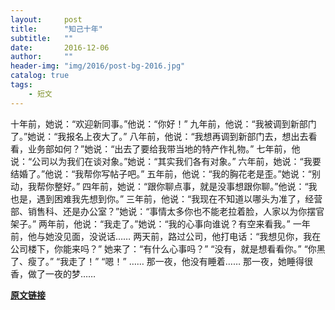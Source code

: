 ```yaml
---
layout:     post
title:      "知己十年"
subtitle:   ""
date:       2016-12-06
author:     ""
header-img: "img/2016/post-bg-2016.jpg"
catalog: true
tags:
    - 短文
---
```



十年前，她说：“欢迎新同事。”他说：“你好！” 
九年前，他说：“我被调到新部门了。”她说：“我报名上夜大了。” 
八年前，他说：“我想再调到新部门去，想出去看看，业务部如何？”她说：“出去了要给我带当地的特产作礼物。” 
七年前，他说：“公司以为我们在谈对象。”她说：“其实我们各有对象。” 
六年前，她说：“我要结婚了。”他说：“我帮你写帖子吧。” 
五年前，他说：“我的胸花老是歪。”她说：“别动，我帮你整好。” 
四年前，她说：“跟你聊点事，就是没事想跟你聊。”他说：“我也是，遇到困难我先想到你。” 
三年前，他说：“我现在不知道以哪头为准了，经营部、销售科、还是办公室？”她说：“事情太多你也不能老拉着脸，人家以为你摆官架子。” 
两年前，他说：“我走了。”她说：“我的心事向谁说？有空来看我。” 
一年前，他与她没见面，没说话…… 
两天前，路过公司，他打电话：“我想见你，我在公司楼下，你能来吗？” 
她来了：“有什么心事吗？” 
“没有，就是想看看你。” 
“你黑了、瘦了。” 
“我走了！” 
“嗯！” 
…… 
那一夜，他没有睡着…… 
那一夜，她睡得很香，做了一夜的梦……



**[原文链接](http://www.pqshow.com/cool/8137.html)**